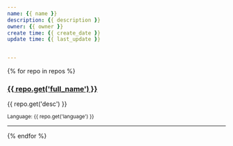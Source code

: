 ```yaml
---
name: {{ name }}
description: {{ description }}
owner: {{ owner }}
create time: {{ create_date }}
update time: {{ last_update }}


---
```


{% for repo in repos %}

### [{{ repo.get('full_name') }}](repo.get('link'))

{{ repo.get('desc') }}

<small>Language: {{ repo.get('language') }}</small>

-----------


{% endfor %}